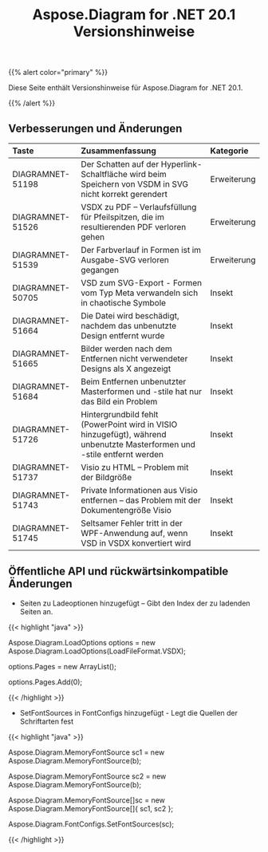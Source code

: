 ﻿---
title: Aspose.Diagram for .NET 20.1 Versionshinweise
type: docs
weight: 70
url: /de/net/aspose-diagram-for-net-20-1-release-notes/
---
{{% alert color="primary" %}} 

Diese Seite enthält Versionshinweise für Aspose.Diagram for .NET 20.1.

{{% /alert %}} 
## **Verbesserungen und Änderungen**

|**Taste**|**Zusammenfassung**|**Kategorie**|
|:- |:- |:- |
|DIAGRAMNET-51198|Der Schatten auf der Hyperlink-Schaltfläche wird beim Speichern von VSDM in SVG nicht korrekt gerendert|Erweiterung|
|DIAGRAMNET-51526|VSDX zu PDF – Verlaufsfüllung für Pfeilspitzen, die im resultierenden PDF verloren gehen|Erweiterung|
|DIAGRAMNET-51539|Der Farbverlauf in Formen ist im Ausgabe-SVG verloren gegangen|Erweiterung|
|DIAGRAMNET-50705|VSD zum SVG-Export - Formen vom Typ Meta verwandeln sich in chaotische Symbole|Insekt|
|DIAGRAMNET-51664|Die Datei wird beschädigt, nachdem das unbenutzte Design entfernt wurde|Insekt|
|DIAGRAMNET-51665|Bilder werden nach dem Entfernen nicht verwendeter Designs als X angezeigt|Insekt|
|DIAGRAMNET-51684|Beim Entfernen unbenutzter Masterformen und -stile hat nur das Bild ein Problem|Insekt|
|DIAGRAMNET-51726|Hintergrundbild fehlt (PowerPoint wird in VISIO hinzugefügt), während unbenutzte Masterformen und -stile entfernt werden|Insekt|
|DIAGRAMNET-51737|Visio zu HTML – Problem mit der Bildgröße|Insekt|
|DIAGRAMNET-51743|Private Informationen aus Visio entfernen – das Problem mit der Dokumentengröße Visio|Insekt|
|DIAGRAMNET-51745|Seltsamer Fehler tritt in der WPF-Anwendung auf, wenn VSD in VSDX konvertiert wird|Insekt|

## **Öffentliche API und rückwärtsinkompatible Änderungen**
- Seiten zu Ladeoptionen hinzugefügt – Gibt den Index der zu ladenden Seiten an.



{{< highlight "java" >}}

Aspose.Diagram.LoadOptions options = new Aspose.Diagram.LoadOptions(LoadFileFormat.VSDX);

options.Pages = new ArrayList();

options.Pages.Add(0);

{{< /highlight >}}

- SetFontSources in FontConfigs hinzugefügt - Legt die Quellen der Schriftarten fest

{{< highlight "java" >}}

Aspose.Diagram.MemoryFontSource sc1 = new Aspose.Diagram.MemoryFontSource(b);

Aspose.Diagram.MemoryFontSource sc2 = new Aspose.Diagram.MemoryFontSource(b);

Aspose.Diagram.MemoryFontSource[]sc = new Aspose.Diagram.MemoryFontSource[]{ sc1, sc2 };

Aspose.Diagram.FontConfigs.SetFontSources(sc); 

{{< /highlight >}}

